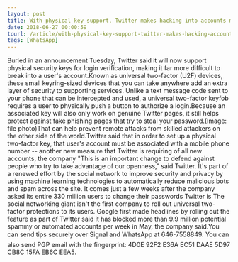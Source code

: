 ```yaml
---
layout: post
title: With physical key support, Twitter makes hacking into accounts much more difficult
date: 2018-06-27 00:00:59
tourl: /article/with-physical-key-support-twitter-makes-hacking-accounts-far-more-difficult/
tags: [WhatsApp]
---
```

Buried in an announcement Tuesday, Twitter said it will now support physical security keys for login verification, making it far more difficult to break into a user's account.Known as universal two-factor (U2F) devices, these small keyring-sized devices that you can take anywhere add an extra layer of security to supporting services. Unlike a text message code sent to your phone that can be intercepted and used, a universal two-factor keyfob requires a user to physically push a button to authorize a login.Because an associated key will also only work on genuine Twitter pages, it still helps protect against fake phishing pages that try to steal your password.(Image: file photo)That can help prevent remote attacks from skilled attackers on the other side of the world.Twitter said that in order to set up a physical two-factor key, that user's account must be associated with a mobile phone number -- another new measure that Twitter is requiring of all new accounts, the company "This is an important change to defend against people who try to take advantage of our openness," said Twitter. It's part of a renewed effort by the social network to improve security and privacy by using machine learning technologies to automatically reduce malicious bots and spam across the site. It comes just a few weeks after the company asked its entire 330 million users to change their passwords Twitter is The social networking giant isn't the first company to roll out universal two-factor protections to its users. Google first made headlines by rolling out the feature as part of Twitter said it has blocked more than 9.9 million potential spammy or automated accounts per week in May, the company said.You can send tips securely over Signal and WhatsApp at 646-7558849. You can also send PGP email with the fingerprint: 4D0E 92F2 E36A EC51 DAAE 5D97 CB8C 15FA EB6C EEA5.